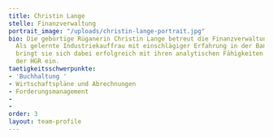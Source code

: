```yaml
---
title: Christin Lange
stelle: Finanzverwaltung
portrait_image: "/uploads/christin-lange-portrait.jpg"
bio: Die gebürtige Rüganerin Christin Lange betreut die Finanzverwaltung der HGR.
  Als gelernte Industriekauffrau mit einschlägiger Erfahrung in der Banken- und Versicherungsbranche
  bringt sie sich dabei erfolgreich mit ihren analytischen Fähigkeiten in das Tagesgeschäft
  der HGR ein.
taetigkeitsschwerpunkte:
- 'Buchhaltung '
- Wirtschaftspläne und Abrechnungen
- Forderungsmanagement
- 
- 
order: 3
layout: team-profile
---
```


